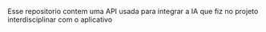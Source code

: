 Esse repositorio contem uma API usada para integrar a IA que fiz no projeto interdisciplinar com o aplicativo